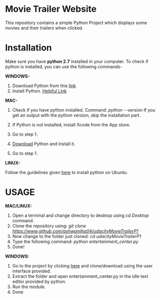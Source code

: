 # Movie Trailer Website
This repository contains a simple Python Project which displays some movies and their trailers when clicked.

# Installation
Make sure you have **python 2.7** installed in your computer.
To check if python is installed, you can use the following commands-  

**WINDOWS-** 
 1) Download Python from this [link](https://www.python.org/download/releases/2.7/)
 2) Install Python. [Helpful Link](https://www.howtogeek.com/197947/how-to-install-python-on-windows/)
 
**MAC-**
 1) Check if you have python installed.
    Command: _python --version_
    If you get an output with the python version, skip the installation part.
 
 2) If Python is not installed, install Xcode from the App store.
 3) Go to step 1.
 4) [Download](https://www.python.org/downloads/mac-osx/) Python and install it.
 5) Go to step 1.
 
**LINUX-**

 Follow the guidelines given [here](https://askubuntu.com/questions/101591/how-do-i-install-the-latest-python-2-7-x-or-3-x-on-ubuntu) to install python on Ubuntu.

# USAGE
**MAC/LINUX:**
 1) Open a terminal and change directory to desktop using _cd Desktop_ command.
 2) Clone the repository using: _git clone https://www.github.com/ashwanijha04/udacityMovieTrailerP1_
 3) Now change to the folder just cloned: _cd udacityMovieTrailerP1_
 3) Type the following command: _python entertainment_center.py_
 4) Done!
 
 **WINDOWS:**
  1) Go to the project by clicking [here](https://www.github.com/ashwanijha04/udacityMovieTrailerP1) and clone/download using the user interface provided.
  2) Extract the folder and open entertainment_center.py in the idle text editor provided by python.
  3) Run the module.
  4) Done
